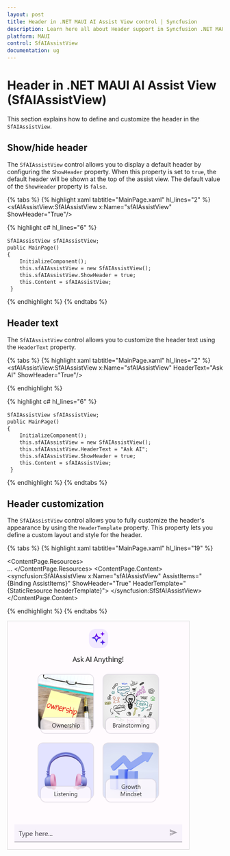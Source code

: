 ```yaml
---
layout: post
title: Header in .NET MAUI AI Assist View control | Syncfusion
description: Learn here all about Header support in Syncfusion .NET MAUI AI Assist View (SfAIAssistView) control and more.
platform: MAUI
control: SfAIAssistView
documentation: ug
---
```


# Header in .NET MAUI AI Assist View (SfAIAssistView)

This section explains how to define and customize the header in the `SfAIAssistView`.

## Show/hide header

The `SfAIAssistView` control allows you to display a default header by configuring the `ShowHeader` property. When this property is set to `true`, the default header will be shown at the top of the assist view. The default value of the `ShowHeader` property is `false`.

{% tabs %}
{% highlight xaml tabtitle="MainPage.xaml" hl_lines="2" %}
         <sfAIAssistView:SfAIAssistView x:Name="sfAIAssistView"
                                        ShowHeader="True"/>  

{% highlight c# hl_lines="6" %} 

    SfAIAssistView sfAIAssistView; 
    public MainPage() 
    { 
        InitializeComponent(); 
        this.sfAIAssistView = new SfAIAssistView();
        this.sfAIAssistView.ShowHeader = true;
        this.Content = sfAIAssistView; 
     } 

{% endhighlight %}
{% endtabs %}


## Header text

The `SfAIAssistView` control allows you to customize the header text using the `HeaderText` property.

{% tabs %}
{% highlight xaml tabtitle="MainPage.xaml" hl_lines="2" %}
         <sfAIAssistView:SfAIAssistView x:Name="sfAIAssistView"
                                        HeaderText="Ask AI"
                                        ShowHeader="True"/>  

{% endhighlight %} 

{% highlight c# hl_lines="6" %} 

    SfAIAssistView sfAIAssistView; 
    public MainPage() 
    { 
        InitializeComponent(); 
        this.sfAIAssistView = new SfAIAssistView();
        this.sfAIAssistView.HeaderText = "Ask AI";
        this.sfAIAssistView.ShowHeader = true;
        this.Content = sfAIAssistView; 
     } 

{% endhighlight %}
{% endtabs %}

## Header customization

The `SfAIAssistView` control allows you to fully customize the header's appearance by using the `HeaderTemplate` property. This property lets you define a custom layout and style for the header.

{% tabs %}
{% highlight xaml tabtitle="MainPage.xaml" hl_lines="19" %}

 <ContentPage.Resources>
        <ResourceDictionary>
            <DataTemplate x:Key="headerTemplate">
                <Grid RowDefinitions="45,30,Auto" RowSpacing="10" Padding="0,18,0,0">
                    <Image  Source="aiassistview.png" HorizontalOptions="Center"/>                 
                    <Label Padding="0,5,0,0" Text="Ask AI Anything!" HorizontalOptions="Center" Grid.Row="1" FontSize="16"/>
                    <FlexLayout x:Name="headerlayout"
                                BindableLayout.ItemsSource="{Binding HeaderInfoCollection}">
                        ...
                    </FlexLayout>
                </Grid>
            </DataTemplate>
        </ResourceDictionary>
    </ContentPage.Resources>
<ContentPage.Content>
      <syncfusion:SfAIAssistView x:Name="sfAIAssistView"
                                 AssistItems="{Binding AssistItems}"
                                 ShowHeader="True"
                                 HeaderTemplate="{StaticResource headerTemplate}">
      </syncfusion:SfSfAIAssistView>
</ContentPage.Content>

{% endhighlight %}
{% endtabs %}

![Header View customization in .NET MAUI AI Assist View](Images/maui-aiassistview-header-customization.png)

